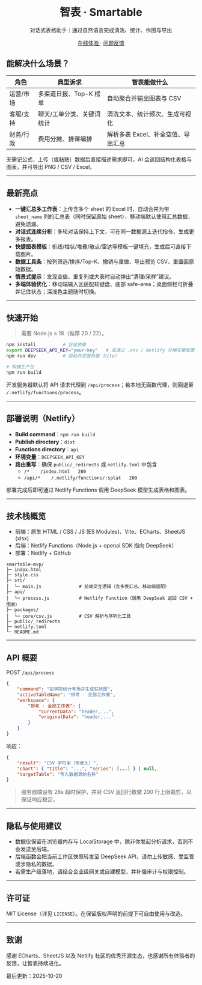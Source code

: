 <div align="center">

# 智表 · Smartable

对话式表格助手｜通过自然语言完成清洗、统计、作图与导出

[ 在线体验 ](https://smartable-mvp.netlify.app/) · [问题反馈](https://github.com/YugeGo/smartable-mvp/issues)

</div>

## 能解决什么场景？

| 角色 | 典型诉求 | 智表能做什么 |
| --- | --- | --- |
| 运营/市场 | 多渠道日报、Top-K 榜单 | 自动聚合并输出图表与 CSV |
| 客服/支持 | 聊天/工单分类、关键词统计 | 清洗文本、统计频次、生成可视化 |
| 财务/行政 | 费用分摊、排课编排 | 解析多表 Excel、补全空值、导出汇总 |

无需记公式，上传（或粘贴）数据后直接描述需求即可，AI 会返回结构化表格与图表，并可导出 PNG / CSV / Excel。

---

## 最新亮点

- **一键汇总多工作表**：上传含多个 sheet 的 Excel 时，自动合并为带 `sheet_name` 列的汇总表（同时保留原始 sheet），移动端默认使用汇总数据，避免遗漏。
- **对话式连续分析**：多轮对话保持上下文，可在同一数据源上迭代指令、生成更多报表。
- **快捷图表模板**：折线/柱状/堆叠/散点/雷达等模板一键填充，生成后可直接下载图片。
- **数据工具条**：按列筛选/排序/Top-K、撤销与重做、导出预览 CSV、重置回原始数据。
- **情景式提示**：发现空值、重复列或大表时自动弹出“清理/采样”建议。
- **多端体验优化**：移动端输入区适配软键盘、底部 safe-area；桌面侧栏可折叠并记住状态；深浅色主题随时切换。

---

## 快速开始

> 需要 Node.js ≥ 18（推荐 20 / 22）。

```bash
npm install          # 安装依赖
export DEEPSEEK_API_KEY="your-key"   # 或通过 .env / Netlify 环境变量配置
npm run dev          # 启动开发服务器（Vite）

# 构建生产包
npm run build
```

开发服务器默认将 API 请求代理到 `/api/process`；若本地无函数代理，则回退至 `/.netlify/functions/process`。

---

## 部署说明（Netlify）

- **Build command**：`npm run build`
- **Publish directory**：`dist`
- **Functions directory**：`api`
- **环境变量**：`DEEPSEEK_API_KEY`
- **路由重写**：确保 `public/_redirects` 或 `netlify.toml` 中包含
    - `/*    /index.html   200`
    - `/api/*    /.netlify/functions/:splat   200`

部署完成后即可通过 Netlify Functions 调用 DeepSeek 模型生成表格和图表。

---

## 技术栈概览

- 前端：原生 HTML / CSS / JS (ES Modules)、Vite、ECharts、SheetJS (xlsx)
- 后端：Netlify Functions（Node.js + openai SDK 指向 DeepSeek）
- 部署：Netlify + GitHub

```
smartable-mvp/
├─ index.html
├─ style.css
├─ src/
│  └─ main.js              # 前端交互逻辑（含多表汇总、移动端适配）
├─ api/
│  └─ process.js           # Netlify Function（调用 DeepSeek 返回 CSV + 图表）
├─ packages/
│  └─ core/csv.js          # CSV 解析与序列化工具
├─ public/_redirects
├─ netlify.toml
└─ README.md
```

---

## API 概要

POST `/api/process`

```json
{
    "command": "按学院统计考场并生成柱状图",
    "activeTableName": "排考 · 全部工作表",
    "workspace": {
        "排考 · 全部工作表": {
            "currentData": "header,...",
            "originalData": "header,..."
        }
    }
}
```

响应：

```json
{
    "result": "CSV 字符串（带表头）",
    "chart": { "title": "...", "series": [...] } | null,
    "targetTable": "写入数据源的名称"
}
```

> 服务器端设有 28s 超时保护，并对 CSV 返回行数做 200 行上限裁剪，以保证响应稳定。

---

## 隐私与使用建议

- 数据仅保留在浏览器内存与 LocalStorage 中，除非你发起分析请求，否则不会发送至后端。
- 后端函数会把当前工作区快照转发至 DeepSeek API，请勿上传敏感、受监管或涉隐私的数据。
- 若需生产级落地，请结合企业级网关或自建模型，并补强审计与权限控制。

---

## 许可证

MIT License（详见 `LICENSE`）。在保留版权声明的前提下可自由使用与改造。

---

## 致谢

感谢 ECharts、SheetJS 以及 Netlify 社区的优秀开源生态，也感谢所有体验者的反馈，让智表持续进化。

最后更新：2025-10-20